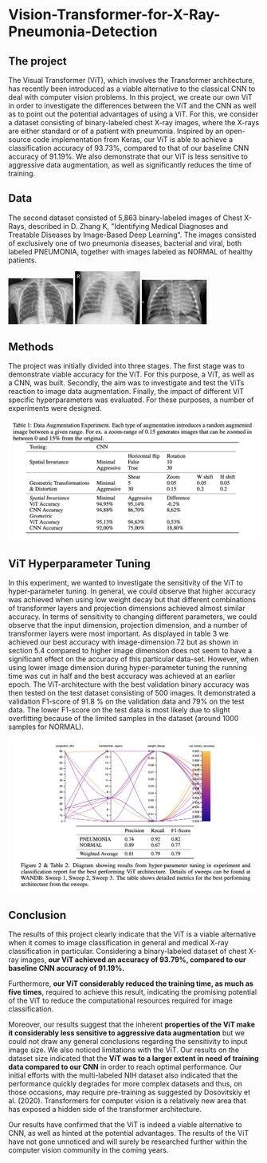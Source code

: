 # Vision-Transformer-for-X-Ray-Pneumonia-Detection

## The project

The Visual Transformer (ViT), which involves the Transformer architecture, has recently been introduced as a viable alternative to the classical CNN to deal with computer vision problems. In this project, we create our own ViT in order to investigate the differences between the ViT and the CNN as well as to point out the potential advantages of using a ViT. For this, we consider a dataset consisting of binary-labeled chest X-ray images, where the X-rays are either standard or of a patient with pneumonia. Inspired by an open-source code implementation from Keras, our ViT is able to achieve a classification accuracy of 93.73%, compared to that of our baseline CNN accuracy of 91.19%. We also demonstrate that our ViT is less sensitive to aggressive data augmentation, as well as significantly reduces the time of training.

## Data

The second dataset consisted of 5,863 binary-labeled images of Chest X-Rays, described in D. Zhang K, "Identifying Medical Diagnoses and Treatable Diseases by Image-Based Deep Learning". The images consisted of exclusively one of two pneumonia diseases, bacterial and viral, both labeled PNEUMONIA, together with images labeled as NORMAL of healthy patients.

<p float="left">
  <img src="assets/Normal.jpg" width="130" />
  <img src="assets/Virus.jpg" width="130" /> 
  <img src="assets/Bacteria.jpg" width="130" />
</p>

## Methods

The project was initially divided into three stages. The first stage was to demonstrate viable accuracy for the ViT. For this purpose, a ViT, as well as a CNN, was built. Secondly, the aim was to investigate and test the ViTs reaction to image data augmentation. Finally, the impact of different ViT specific hyperparameters was evaluated. For these purposes, a number of experiments were designed.

<img src="assets/Data_Augs.png" width="530" />

## ViT Hyperparameter Tuning

In this experiment, we wanted to investigate the sensitivity of the ViT to hyper-parameter tuning. In general, we could observe that higher accuracy was achieved when using low weight decay but that different combinations of transformer layers and projection dimensions achieved almost similar accuracy. In terms of sensitivity to changing different parameters, we could observe that the input dimension, projection dimension, and a number of transformer layers were most important. As displayed in table 3 we achieved our best accuracy with image-dimension 72 but as shown in section 5.4 compared to higher image dimension does not seem to have a significant effect on the accuracy of this particular data-set. However, when using lower image dimension during hyper-parameter tuning the running time was cut in half and the best accuracy was achieved at an earlier epoch. The ViT-architecture with the best validation binary accuracy was then tested on the test dataset consisting of 500 images. It demonstrated a validation F1-score of 91.8 % on the validation data and 79% on the test data. The lower F1-score on the test data is most likely due to slight overfitting because of the limited samples in the dataset (around 1000 samples for NORMAL).

<img src="assets/Hyperparam_Tuning.png" width="530" />

## Conclusion

The results of this project clearly indicate that the ViT is a viable alternative when it comes to image classification in general and medical X-ray classification in particular. Considering a binary-labeled dataset of chest X-ray images, **our ViT achieved an accuracy of 93.79%, compared to our baseline CNN accuracy of 91.19%.**

Furthermore, **our ViT considerably reduced the training time, as much as five times**, required to achieve this result, indicating the promising potential of the ViT to reduce the computational resources required for image classification.

Moreover, our results suggest that the inherent **properties of the ViT make it considerably less sensitive to aggressive data augmentation** but we could not draw any general conclusions regarding the sensitivity to input image size. We also noticed limitations with the ViT. Our results on the dataset size indicated that the **ViT was to a larger extent in need of training data compared to our CNN** in order to reach optimal performance. Our initial efforts with the multi-labeled NIH dataset also indicated that the performance quickly degrades for more complex datasets and thus, on those occasions, may require pre-training as suggested by Dosovitskiy et al. (2020). Transformers for computer vision is a relatively new area that has exposed a hidden side of the transformer architecture.

Our results have confirmed that the ViT is indeed a viable alternative to CNN, as well as hinted at the potential advantages. The results of the ViT have not gone unnoticed and will surely be researched further within the computer vision community in the coming years.
